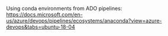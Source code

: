 
Using conda environments from ADO pipelines:
https://docs.microsoft.com/en-us/azure/devops/pipelines/ecosystems/anaconda?view=azure-devops&tabs=ubuntu-18-04